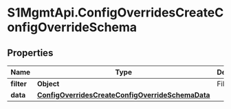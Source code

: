 # S1MgmtApi.ConfigOverridesCreateConfigOverrideSchema

## Properties
Name | Type | Description | Notes
------------ | ------------- | ------------- | -------------
**filter** | **Object** | Filter | [optional] 
**data** | [**ConfigOverridesCreateConfigOverrideSchemaData**](ConfigOverridesCreateConfigOverrideSchemaData.md) |  | 


